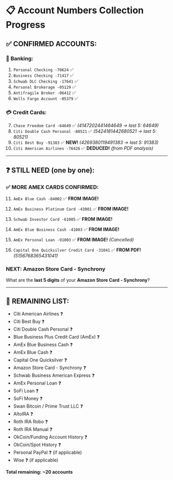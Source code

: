 # 📋 Account Numbers Collection Progress

## ✅ **CONFIRMED ACCOUNTS:**

### 🏦 **Banking:**
1. `Personal Checking -70624` ✅
2. `Business Checking -71417` ✅  
3. `Schwab DLC Checking -17641` ✅
4. `Personal Brokerage -05129` ✅
5. `Antifragile Broker -06412` ✅
6. `Wells Fargo Account -05379` ✅

### 💳 **Credit Cards:**
7. `Chase Freedom Card -64649` ✅ *(4147202441464649 → last 5: 64649)*
8. `Citi Double Cash Personal -80521` ✅ *(5424181442680521 → last 5: 80521)*
9. `Citi Best Buy -91383` ✅ **NEW!** *(4269380119491383 → last 5: 91383)*
10. `Citi American Airlines -76426` ✅ **DEDUCED!** *(from PDF analysis)*

---

## ❓ **STILL NEED (one by one):**

### ✅ **MORE AMEX CARDS CONFIRMED:**
11. `AmEx Blue Cash -84002` ✅ **FROM IMAGE!**
12. `AmEx Business Platinum Card -43001` ✅ **FROM IMAGE!** 
13. `Schwab Investor Card -61005` ✅ **FROM IMAGE!**
14. `AmEx Blue Business Cash -41003` ✅ **FROM IMAGE!**
15. `AmEx Personal Loan -91003` ✅ **FROM IMAGE!** *(Cancelled)*

16. `Capital One Quicksilver Credit Card -31041` ✅ **FROM PDF!** *(5156768365431041)*

### **NEXT: Amazon Store Card - Synchrony**
What are the **last 5 digits** of your **Amazon Store Card - Synchrony**?

---

## 📝 **REMAINING LIST:**
- Citi American Airlines ❓
- Citi Best Buy ❓  
- Citi Double Cash Personal ❓
- Blue Business Plus Credit Card (AmEx) ❓
- AmEx Blue Business Cash ❓
- AmEx Blue Cash ❓
- Capital One Quicksilver ❓
- Amazon Store Card - Synchrony ❓
- Schwab Business American Express ❓
- AmEx Personal Loan ❓
- SoFi Loan ❓
- SoFi Money ❓
- Swan Bitcoin / Prime Trust LLC ❓
- AltoIRA ❓
- Roth IRA Robo ❓
- Roth IRA Manual ❓
- OkCoin/Funding Account History ❓
- OkCoin/Spot History ❓
- Personal PayPal ❓ (if applicable)
- Wise ❓ (if applicable)

**Total remaining: ~20 accounts**
